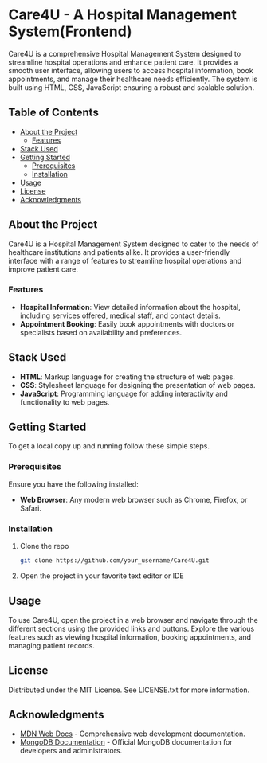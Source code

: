 # Care4U - A Hospital Management System(Frontend)

Care4U is a comprehensive Hospital Management System designed to streamline hospital operations and enhance patient care. It provides a smooth user interface, allowing users to access hospital information, book appointments, and manage their healthcare needs efficiently. The system is built using HTML, CSS, JavaScript ensuring a robust and scalable solution.

## Table of Contents

- [About the Project](#about-the-project)
  - [Features](#features)
- [Stack Used](#stack-used)
- [Getting Started](#getting-started)
  - [Prerequisites](#prerequisites)
  - [Installation](#installation)
- [Usage](#usage)
- [License](#license)
- [Acknowledgments](#acknowledgments)

## About the Project

Care4U is a Hospital Management System designed to cater to the needs of healthcare institutions and patients alike. It provides a user-friendly interface with a range of features to streamline hospital operations and improve patient care.

### Features

- **Hospital Information**: View detailed information about the hospital, including services offered, medical staff, and contact details.
- **Appointment Booking**: Easily book appointments with doctors or specialists based on availability and preferences.

## Stack Used

- **HTML**: Markup language for creating the structure of web pages.
- **CSS**: Stylesheet language for designing the presentation of web pages.
- **JavaScript**: Programming language for adding interactivity and functionality to web pages.

## Getting Started

To get a local copy up and running follow these simple steps.

### Prerequisites

Ensure you have the following installed:

- **Web Browser**: Any modern web browser such as Chrome, Firefox, or Safari.

### Installation

1. Clone the repo
   ```sh
   git clone https://github.com/your_username/Care4U.git
   
2. Open the project in your favorite text editor or IDE

## Usage
To use Care4U, open the project in a web browser and navigate through the different sections using the provided links and buttons. Explore the various features such as viewing hospital information, booking appointments, and managing patient records.

## License
Distributed under the MIT License. See LICENSE.txt for more information.

## Acknowledgments

- [MDN Web Docs](https://developer.mozilla.org) - Comprehensive web development documentation.
- [MongoDB Documentation](https://docs.mongodb.com) - Official MongoDB documentation for developers and administrators.

